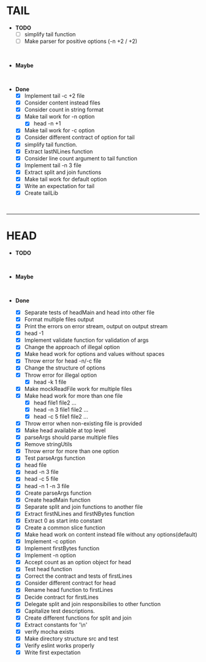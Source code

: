 # TAIL 

- **TODO**
    - [ ] simplify tail function
    - [ ] Make parser for positive options (-n +2 / +2)

<br/>    

- **Maybe**

<br/>    

- **Done**
    - [X] Implement tail -c +2 file 
    - [X] Consider content instead files
    - [X] Consider count in string format
    - [X] Make tail work for -n option
        - [X] head -n +1
    - [X] Make tail work for -c option
    - [X] Consider different contract of option for tail
    - [X] simplify tail function.
    - [X] Extract lastNLines function
    - [X] Consider line count argument to tail function
    - [X] Implement tail -n 3 file
    - [X] Extract split and join functions
    - [X] Make tail work for default option
    - [X] Write an expectation for tail
    - [X] Create tailLib

<br/>    

---

# HEAD 

- **TODO**

<br/>    

- **Maybe**

<br/>    

- **Done**

    - [X] Separate tests of headMain and head into other file
    - [X] Format multiple files output
    - [X] Print the errors on error stream, output on output stream
    - [X] head -1
    - [X] Implement validate function for validation of args
    - [X] Change the approach of illegal option 
    - [X] Make head work for options and values without spaces
    - [X] Throw error for head -n/-c file 
    - [X] Change the structure of options
    - [X] Throw error for illegal option 
        -[X] head -k 1 file
    - [X] Make mockReadFile work for multiple files
    - [X] Make head work for more than one file
        - [X] head file1 file2 ...
        - [X] head -n 3 file1 file2 ...
        - [X] head -c 5 file1 file2 ...
    - [X] Throw error when non-existing file is provided
    - [X] Make head available at top level 
    - [X] parseArgs should parse multiple files
    - [X] Remove stringUtils 
    - [X] Throw error for more than one option
    - [X] Test parseArgs function
    - [X] head file 
    - [X] head -n 3 file 
    - [X] head -c 5 file
    - [X] head -n 1 -n 3 file
    - [X] Create parseArgs function
    - [X] Create headMain function
    - [X] Separate split and join functions to another file
    - [X] Extract firstNLines and firstNBytes function
    - [X] Extract 0 as start into constant
    - [X] Create a common slice function
    - [X] Make head work on content instead file without any options(default)
    - [X] Implement -c option
    - [X] Implement firstBytes function
    - [X] Implement -n option
    - [X] Accept count as an option object for head
    - [X] Test head function
    - [X] Correct the contract and tests of firstLines
    - [X] Consider different contract for head
    - [X] Rename head function to firstLines
    - [X] Decide contract for firstLines
    - [X] Delegate split and join responsibilies to other function
    - [X] Capitalize test descriptions.
    - [X] Create different functions for split and join
    - [X] Extract constants for '\n'
    - [X] verify mocha exists
    - [X] Make directory structure src and test
    - [X] Verify eslint works properly
    - [X] Write first expectation